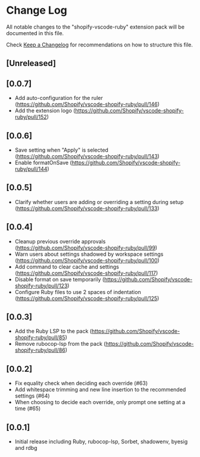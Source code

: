 # Change Log

All notable changes to the "shopify-vscode-ruby" extension pack will be documented in this file.

Check [Keep a Changelog](http://keepachangelog.com/) for recommendations on how to structure this file.

## [Unreleased]

## [0.0.7]

- Add auto-configuration for the ruler (https://github.com/Shopify/vscode-shopify-ruby/pull/146)
- Add the extension logo (https://github.com/Shopify/vscode-shopify-ruby/pull/152)

## [0.0.6]

- Save setting when "Apply" is selected (https://github.com/Shopify/vscode-shopify-ruby/pull/143)
- Enable formatOnSave (https://github.com/Shopify/vscode-shopify-ruby/pull/144)

## [0.0.5]

- Clarify whether users are adding or overriding a setting during setup (https://github.com/Shopify/vscode-shopify-ruby/pull/133)

## [0.0.4]

- Cleanup previous override approvals (https://github.com/Shopify/vscode-shopify-ruby/pull/99)
- Warn users about settings shadowed by workspace settings (https://github.com/Shopify/vscode-shopify-ruby/pull/100)
- Add command to clear cache and settings (https://github.com/Shopify/vscode-shopify-ruby/pull/117)
- Disable format on save temporarily (https://github.com/Shopify/vscode-shopify-ruby/pull/123)
- Configure Ruby files to use 2 spaces of indentation (https://github.com/Shopify/vscode-shopify-ruby/pull/125)

## [0.0.3]

- Add the Ruby LSP to the pack (https://github.com/Shopify/vscode-shopify-ruby/pull/85)
- Remove rubocop-lsp from the pack (https://github.com/Shopify/vscode-shopify-ruby/pull/86)

## [0.0.2]

- Fix equality check when deciding each override (#63)
- Add whitespace trimming and new line insertion to the recommended settings (#64)
- When choosing to decide each override, only prompt one setting at a time (#65)

## [0.0.1]

- Initial release including Ruby, rubocop-lsp, Sorbet, shadowenv, byesig and rdbg
